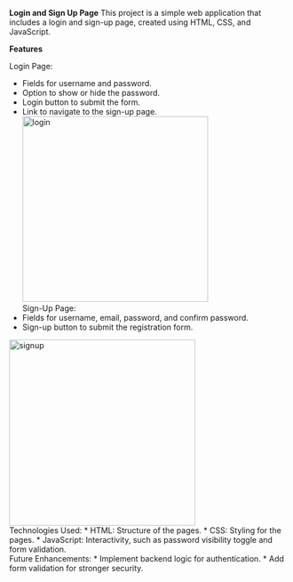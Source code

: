**Login and Sign Up Page**
This project is a simple web application that includes a login and sign-up page, created using HTML, CSS, and JavaScript.

**Features**

Login Page:
 * Fields for username and password.
 * Option to show or hide the password.
 * Login button to submit the form.
 * Link to navigate to the sign-up page.
   <img width="334" alt="login" src="https://github.com/user-attachments/assets/bd78e65d-6197-4894-a2ce-03b7509a756b">
   <br>
Sign-Up Page:
* Fields for username, email, password, and confirm password.
* Sign-up button to submit the registration form.
<img width="335" alt="signup" src="https://github.com/user-attachments/assets/8673e833-6454-403e-a811-be3b83120676">

<br>
Technologies Used:
 * HTML: Structure of the pages.
 * CSS: Styling for the pages.
 * JavaScript: Interactivity, such as password visibility toggle and form validation.
<br>
Future Enhancements:
 * Implement backend logic for authentication.
 * Add form validation for stronger security.
